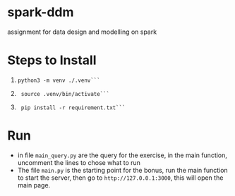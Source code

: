 # spark-ddm
assignment for data design and modelling on spark

# Steps to Install
1. ```shell 
   python3 -m venv ./.venv```
2. ```shell 
    source .venv/bin/activate```
3. ```shell
    pip install -r requirement.txt```
   
# Run
- in file ```main_query.py``` are the query for the exercise, 
in the main function, uncomment the lines to chose what to run
- The file ```main.py``` is the starting point for the bonus,
run the main function to start the server, then go to ```http://127.0.0.1:3000```,
this will open the main page.